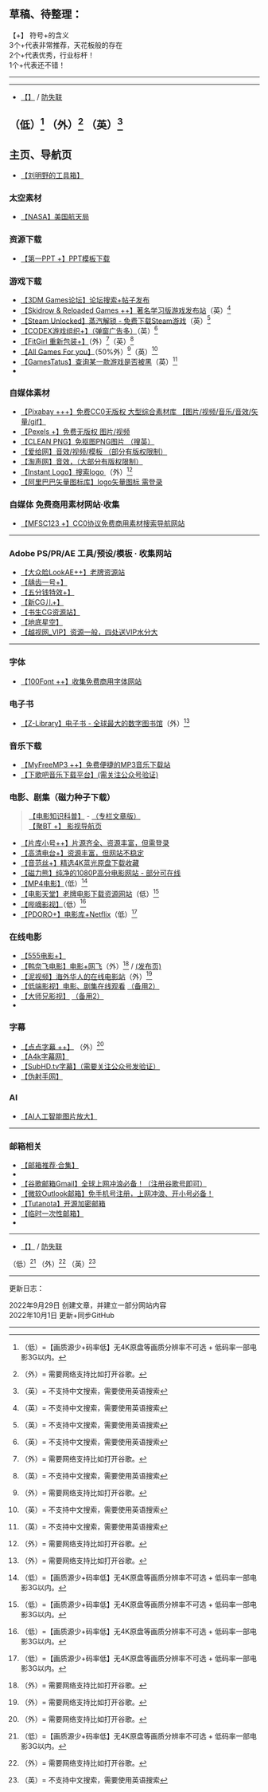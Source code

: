 

## 草稿、待整理：




【+】 符号+的含义  
3个+代表非常推荐，天花板般的存在  
2个+代表优秀，行业标杆！  
1个+代表还不错！  


---

---
- [【】]()
 / [防失联]()

（低）[^低]
（外）[^外]
（英）[^英]
---

## 主页、导航页

- [【刘明野的工具箱】](http://tools.liumingye.cn/)

### 太空素材
- [【NASA】美国航天局](https://www.nasa.gov)


### 资源下载

- [【第一PPT +】PPT模板下载](https://www.1ppt.com/)

### 游戏下载
- [【3DM Games论坛】论坛搜索+帖子发布](https://bbs.3dmgame.com/search.php)
- [【Skidrow & Reloaded Games ++】著名学习版游戏发布站](https://www.skidrowreloaded.com/)（英）[^英]
- [【Steam Unlocked】蒸汽解锁 - 免费下载Steam游戏](https://steamunlocked.net/)（英）[^英]
- [【CODEX游戏组织+】（弹窗广告多）](codexpcgames.com)（英）[^英]
- [【FitGirl 重新包装+】](https://fitgirlrepacks.co/)（外）[^外]（英）[^英]
- [【All Games For you】](https://agfy.co/)（50%外）[^外]（英）[^英]
- [【GamesTatus】查询某一款游戏是否被黑](https://gamestatus.info/)（英）[^英]
- 

### 自媒体素材
- [【Pixabay +++】免费CC0无版权 大型综合素材库 【图片/视频/音乐/音效/矢量/gif】 ](https://pixabay.com/zh/)
- [【Pexels +】免费无版权 图片/视频](https://www.pexels.com/zh-cn/)
- [【CLEAN PNG】免抠图PNG图片 （搜英）](https://www.cleanpng.com/)
- [【爱给网】音效/视频/模板 （部分有版权限制）](https://www.aigei.com/)
- [【淘声网】音效，（大部分有版权限制）](https://www.tosound.com/)
- [【Instant Logo】搜索logo ](http://instantlogosearch.com/)（外）[^外]
- [【阿里巴巴矢量图标库】logo矢量图标 需登录 ](https://www.iconfont.cn/)


### 自媒体 免费商用素材网站·收集
- [【MFSC123 +】CC0协议免费商用素材搜索导航网站](https://www.mfsc123.com/)


---
### Adobe PS/PR/AE 工具/预设/模板 · 收集网站  
- [【大众脸LookAE++】老牌资源站](https://www.lookae.com/)
- [【龋齿一号+】](http://www.gfxcamp.com/)
- [【五分钱特效+】](https://www.vfxcool.com)
- [【新CG儿+】](www.newcger.com)
- [【书生CG资源站】](https://c4dsky.com/)
- [【地底星空】](https://www.didixk.com/)
- [【越视网_VIP】资源一般，四处送VIP水分大](https://www.yueshiyes.com)



---

### 字体
- [【100Font ++】收集免费商用字体网站](https://www.100font.com/)

### 电子书
- [【Z-Library】电子书 - 全球最大的数字图书馆](https://zh.b-ok.asia/)（外）[^外]

### 音乐下载
- [【MyFreeMP3 ++】免费便捷的MP3音乐下载站](http://tool.liumingye.cn/music/?page=searchPage)
- [【下歌吧音乐下载平台】(需关注公众号验证)](https://music.y444.cn/#/)


### 电影、剧集（磁力种子下载）
> [【电影知识科普】](https://www.yinfans.me/%e9%ab%98%e6%b8%85%e5%b8%b8%e8%af%86) - [（专栏文章版）](https://www.bilibili.com/read/cv12909976)  
> [【聚BT +】 影视导航页](https://jubt.gitlab.io/home/)

- [【片库小号++】片源齐全、资源丰富，但需登录](https://www.btnull.re/)
- [【高清电台+】资源丰富，但网站不稳定](https://gaoqing.fm/)
- [【音范丝+】精选4K蓝光原盘下载收藏](https://www.yinfans.me/)
- [【磁力熊】纯净的1080P高分电影网站 - 部分可在线](https://www.cilixiong.com/)
- [【MP4电影】](https://www.domp4.cc/)（低）[^低]
- [【电影天堂】老牌电影下载资源网站](https://www.dy2018.com/)（低）[^低]
- [【哔嘀影视】](https://www.bdys01.com/)（低）[^低]
- [【PDORO+】电影库+Netflix](http://www.pdoro.com/)（低）[^低]

### 在线电影

- [【555电影+】](https://www.555yy1.com/)
- [【鸭奈飞电影】电影+网飞](https://yanetflix.com/)（外）[^外]  / [(发布页)](azx.me)
- [【泥视频】海外华人的在线电影站](https://www.mudvod.tv/)（外）[^外]
- [【低端影视】电影、剧集在线观看](https://ddys.tv/) [（备用2）](https://ddys2.me/)
- [【大师兄影视】](https://dsxys.com/) [（备用2）](https://dsxys.pro/)
- 

### 字幕
- [【点点字幕 ++】](http://www.ddzimu.com/) （外）[^外]
- [【A4k字幕网】](https://www.a4k.net/)
- [【SubHD.tv字幕】（需要关注公众号发验证）](https://subhd.tv/)
- [【伪射手网】](https://assrt.net/)

### AI
- [【AI人工智能图片放大】](https://bigjpg.com/)

---
### 邮箱相关
- [【邮箱推荐·合集】](https://qiangwaikan.com/best-email-provider/)
-   
- [【谷歌邮箱Gmail】全球上网冲浪必备！（注册谷歌号即可）](https://mail.google.com/)
- [【微软Outlook邮箱】免手机号注册，上网冲浪、开小号必备！](https://outlook.live.com/mail/0/)
- [【Tutanota】开源加密邮箱](https://tutanota.com/)
- [【临时一次性邮箱】](https://temp-mail.org/zh)
- 




---
- [【】]()
 / [防失联]()

（低）[^低]
（外）[^外]
（英）[^英]

---
更新日志：  

2022年9月29日 创建文章，并建立一部分网站内容  
2022年10月1日 更新+同步GitHub

---


[^低]:（低）=【画质源少+码率低】无4K原盘等画质分辨率不可选 + 低码率一部电影3G以内。  
[^外]:（外）= 需要网络支持比如打开谷歌。  
[^英]:（英）= 不支持中文搜索，需要使用英语搜索
